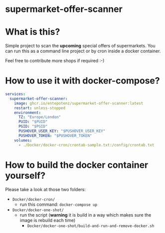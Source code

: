 # supermarket-offer-scanner

# What is this?

Simple project to scan the **upcoming** special offers of supermarkets.
You can run this as a command line project or by cron inside a docker container.

Feel free to contribute more shops if required :-)

# How to use it with docker-compose?

```yml
services:
  supermarket-offer-scanner:
    image: ghcr.io/entepotenz/supermarket-offer-scanner:latest
    restart: unless-stopped
    environment:
      TZ: "Europe/London"
      PUID: "$PUID"
      PGID: "$PGID"
      PUSHOVER_USER_KEY: "$PUSHOVER_USER_KEY"
      PUSHOVER_TOKEN: "$PUSHOVER_TOKEN"
    volumes:
      - ./Docker/docker-cron/crontab-sample.txt:/config/crontab.txt
```

# How to build the docker container yourself?

Please take a look at those two folders:

- `Docker/docker-cron/`
    - run this command: `docker-compose up`
- `Docker/docker-one-shot/`
    - run the script (**warning** it is build in a way which makes sure the image is rebuild each time)
        - `Docker/docker-one-shot/build-and-run-and-remove-docker.sh`